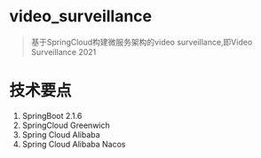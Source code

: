 # video_surveillance
> 基于SpringCloud构建微服务架构的video surveillance,即Video Surveillance 2021

# 技术要点

1. SpringBoot 2.1.6
2. SpringCloud Greenwich
3. Spring Cloud Alibaba
4. Spring Cloud Alibaba Nacos
